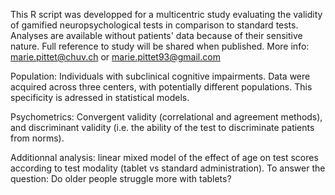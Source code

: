 This R script was developped for a multicentric study evaluating the validity of gamified neuropsychological tests in comparison to standard tests.
Analyses are available without patients' data because of their sensitive nature. 
Full reference to study will be shared when published. 
More info: marie.pittet@chuv.ch or marie.pittet93@gmail.com

Population: Individuals with subclinical cognitive impairments.
            Data were acquired across three centers, with potentially different populations. This specificity is adressed in statistical models.

Psychometrics: Convergent validity (correlational and agreement methods), and discriminant validity (i.e. the ability of the test to discriminate patients from norms). 

Additionnal analysis: linear mixed model of the effect of age on test scores according to test modality (tablet vs standard administration).
                      To answer the question: Do older people struggle more with tablets? 
